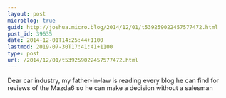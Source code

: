 ```yaml
---
layout: post
microblog: true
guid: http://joshua.micro.blog/2014/12/01/t539259022457577472.html
post_id: 39635
date: 2014-12-01T14:25:44+1100
lastmod: 2019-07-30T17:41:41+1100
type: post
url: /2014/12/01/t539259022457577472.html
---
```

Dear car industry, my father-in-law is reading every blog he can find for reviews of the Mazda6 so he can make a decision without a salesman
